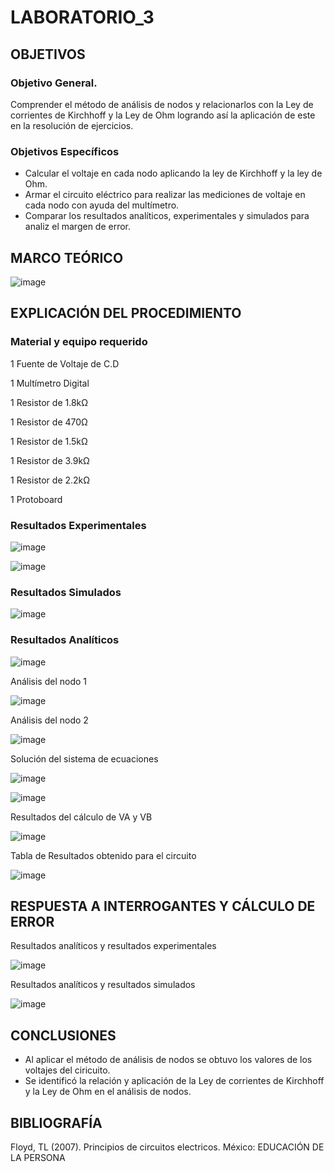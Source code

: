 # LABORATORIO_3

## OBJETIVOS

### Objetivo General.

Comprender el método de análisis  de nodos y relacionarlos con la Ley de corrientes de Kirchhoff y la Ley de Ohm  logrando así la aplicación de este en la resolución de ejercicios.

### Objetivos Específicos

- Calcular el voltaje en cada nodo aplicando la ley de Kirchhoff y la ley de Ohm.
- Armar el circuito eléctrico para realizar las mediciones de voltaje en cada nodo con ayuda del multímetro.
- Comparar los resultados analíticos, experimentales y simulados para analiz el margen de error.

##  MARCO TEÓRICO

![image](https://user-images.githubusercontent.com/105606339/172494924-b2cbe5ad-7313-4836-9c3b-0ba5444b24ea.png)

## EXPLICACIÓN DEL PROCEDIMIENTO

### Material y equipo requerido

1 Fuente de Voltaje de C.D

1 Multímetro Digital

1 Resistor de 1.8kΩ

1 Resistor de 470Ω

1 Resistor de 1.5kΩ

1 Resistor de 3.9kΩ

1 Resistor de 2.2kΩ

1 Protoboard


### Resultados Experimentales

![image](https://user-images.githubusercontent.com/105606339/172505769-4e601cf8-0134-46a2-b3ba-c8f206c87733.png)

![image](https://user-images.githubusercontent.com/105606339/172505832-87c1cb5d-88de-4900-9bfd-d7b740f0ebb8.png)

### Resultados Simulados

![image](https://user-images.githubusercontent.com/105606339/172509373-6ad760c5-cd9b-4c42-b033-86a6842e390d.png)

### Resultados Analíticos

![image](https://user-images.githubusercontent.com/105606339/172499276-9f433732-f6bf-4240-83f7-b155df23dbba.png)

Análisis del nodo 1

![image](https://user-images.githubusercontent.com/105606339/172499631-bf1f7b5f-8124-47d8-bf5c-28cbaefc22d0.png)


Análisis del nodo 2

![image](https://user-images.githubusercontent.com/105606339/172499665-2c146d57-cdfc-4417-8574-c3814d5c6436.png)

Solución del sistema de ecuaciones

![image](https://user-images.githubusercontent.com/105606339/172499975-715e8cbf-675a-4d6c-a86d-5004c07efadd.png)

![image](https://user-images.githubusercontent.com/105606339/172500275-1a0e59bd-a993-41ae-8ca7-de9a47ee7f5f.png)

Resultados del cálculo de VA y VB

![image](https://user-images.githubusercontent.com/105606339/172500320-4cc48ca9-6da2-4bbe-8b8c-eb6a87f3bf96.png)

Tabla de Resultados obtenido para el circuito

![image](https://user-images.githubusercontent.com/105606339/172508018-698b11bc-acfc-4c1c-acf9-5f661a802c20.png)


## RESPUESTA A INTERROGANTES Y CÁLCULO DE ERROR

Resultados analíticos y resultados experimentales

![image](https://user-images.githubusercontent.com/105606339/172508427-0c40b564-a203-4ddd-83ea-0b9878af05dd.png)

Resultados analíticos y resultados simulados 

![image](https://user-images.githubusercontent.com/105606339/172508474-f1deea8d-293f-4c89-8a3d-3658a2daa0cd.png)


## CONCLUSIONES

- Al aplicar el método de análisis de nodos se obtuvo los valores de los voltajes del ciricuito.
- Se identificó la relación y aplicación de la Ley de corrientes de Kirchhoff y la Ley de Ohm en el análisis de nodos.

## BIBLIOGRAFÍA

Floyd, TL (2007). Principios de circuitos electricos. México: EDUCACIÓN DE LA PERSONA












